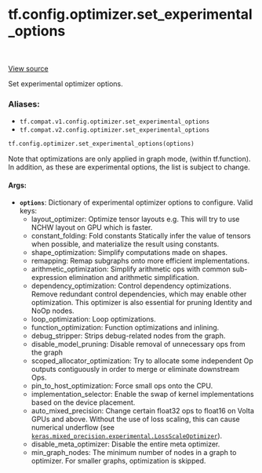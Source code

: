<div itemscope itemtype="http://developers.google.com/ReferenceObject">
<meta itemprop="name" content="tf.config.optimizer.set_experimental_options" />
<meta itemprop="path" content="Stable" />
</div>

# tf.config.optimizer.set_experimental_options

<!-- Insert buttons -->

<table class="tfo-notebook-buttons tfo-api" align="left">
</table>

<a target="_blank" href="/code/stable/tensorflow/python/framework/config.py">View source</a>



<!-- Start diff -->
Set experimental optimizer options.

### Aliases:

* `tf.compat.v1.config.optimizer.set_experimental_options`
* `tf.compat.v2.config.optimizer.set_experimental_options`


``` python
tf.config.optimizer.set_experimental_options(options)
```



<!-- Placeholder for "Used in" -->

Note that optimizations are only applied in graph mode, (within tf.function).
In addition, as these are experimental options, the list is subject to change.

#### Args:


* <b>`options`</b>: Dictionary of experimental optimizer options to configure.
  Valid keys:
  - layout_optimizer: Optimize tensor layouts
    e.g. This will try to use NCHW layout on GPU which is faster.
  - constant_folding: Fold constants
    Statically infer the value of tensors when possible, and materialize the
    result using constants.
  - shape_optimization: Simplify computations made on shapes.
  - remapping: Remap subgraphs onto more efficient implementations.
  - arithmetic_optimization: Simplify arithmetic ops with common
    sub-expression elimination and arithmetic simplification.
  - dependency_optimization: Control dependency optimizations. Remove
    redundant control dependencies, which may enable other optimization.
    This optimizer is also essential for pruning Identity and NoOp nodes.
  - loop_optimization: Loop optimizations.
  - function_optimization: Function optimizations and inlining.
  - debug_stripper: Strips debug-related nodes from the graph.
  - disable_model_pruning: Disable removal of unnecessary ops from the graph
  - scoped_allocator_optimization: Try to allocate some independent Op
    outputs contiguously in order to merge or eliminate downstream Ops.
  - pin_to_host_optimization: Force small ops onto the CPU.
  - implementation_selector: Enable the swap of kernel implementations based
    on the device placement.
  - auto_mixed_precision: Change certain float32 ops to float16 on Volta
    GPUs and above. Without the use of loss scaling, this can cause
    numerical underflow (see
    <a href="../../../tf/keras/mixed_precision/experimental/LossScaleOptimizer.md"><code>keras.mixed_precision.experimental.LossScaleOptimizer</code></a>).
  - disable_meta_optimizer: Disable the entire meta optimizer.
  - min_graph_nodes: The minimum number of nodes in a graph to optimizer.
    For smaller graphs, optimization is skipped.